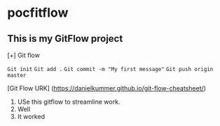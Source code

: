 # pocfitflow

## This is my GitFlow project

[+] Git flow

`Git init`
`Git add .`
`Git commit -m "My first message"`
`Git push origin master`

[Git Flow URK] (https://danielkummer.github.io/git-flow-cheatsheet/)

1. USe this gitflow to streamline work. 
2. Well
3. It worked